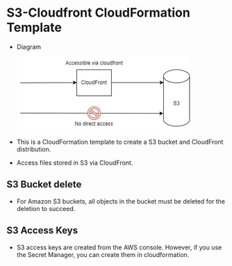 # S3-Cloudfront CloudFormation Template
* Diagram

  ![Diagram](s3-cloudfront.jpg)

* This is a CloudFormation template to create a S3 bucket and CloudFront distribution.
* Access files stored in S3 via CloudFront.


## S3 Bucket delete
* For Amazon S3 buckets, all objects in the bucket must be deleted for the deletion to succeed.

## S3 Access Keys
* S3 access keys are created from the AWS console. However, if you use the Secret Manager, you can create them in cloudformation.